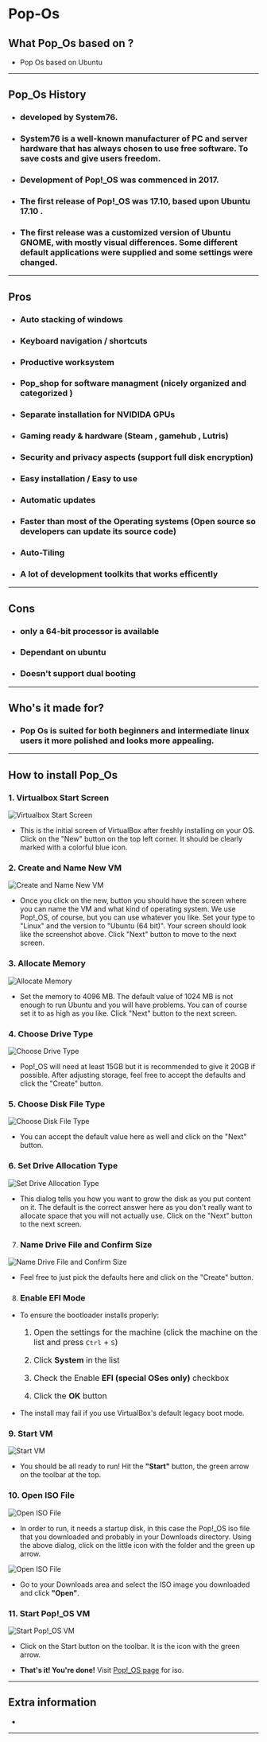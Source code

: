 # Pop-Os

## What Pop_Os based on ?

- Pop Os based on Ubuntu


---
## Pop_Os History

- ### developed by System76.
- ### System76 is a well-known manufacturer of PC and server hardware that has always chosen to use free software. To save costs and give users freedom.
-  ### Development of Pop!_OS was commenced in 2017.
- ### The first release of Pop!_OS was 17.10, based upon Ubuntu 17.10 .
-  ### The first release was a customized version of Ubuntu GNOME, with mostly visual differences. Some different default applications were supplied and some settings were changed.
---

## Pros
- ### Auto stacking of windows
- ### Keyboard navigation / shortcuts
- ### Productive worksystem
- ### Pop_shop for software managment (nicely organized and categorized )
- ### Separate installation for NVIDIDA GPUs
- ### Gaming ready & hardware (Steam , gamehub , Lutris)
- ### Security and privacy aspects (support full disk encryption)
- ### Easy installation / Easy to use
- ### Automatic updates
- ### Faster than most of the Operating systems (Open source so developers can update its source code)
- ### Auto-Tiling
- ### A lot of development toolkits that works efficently
---
## Cons
- ### only a 64-bit processor is available
- ###  Dependant on ubuntu
- ### Doesn't support dual booting

---
## Who's it made for?
- ### Pop Os is suited for both beginners and intermediate linux users it  more polished and looks more appealing.


---

## How to install Pop_Os

### 1. Virtualbox Start Screen

![Virtualbox Start Screen](../../Downloads/1.webp)

- This is the initial screen of VirtualBox after freshly installing on your OS. Click on the "New" button on the top left corner. It should be clearly marked with a colorful blue icon.

### 2. Create and Name New VM

![Create and Name New VM](../../Downloads/2.webp)

- Once you click on the new, button you should have the screen where you can name the VM and what kind of operating system. We use Pop!_OS, of course, but you can use whatever you like. Set your type to "Linux" and the version to "Ubuntu (64 bit)". Your screen should look like the screenshot above. Click "Next" button to move to the next screen.


### 3. Allocate Memory

![Allocate Memory](../../Downloads/3.webp)

- Set the memory to 4096 MB. The default value of 1024 MB is not enough to run Ubuntu and you will have problems. You can of course set it to as high as you like. Click "Next" button to the next screen.


### 4. Choose Drive Type

![Choose Drive Type](../../Downloads/4.webp)

- Pop!_OS will need at least 15GB but it is recommended to give it 20GB if possible. After adjusting storage, feel free to accept the defaults and click the "Create" button.


### 5. Choose Disk File Type

![Choose Disk File Type](../../Downloads/5.webp)

- You can accept the default value here as well and click on the "Next" button.


### 6. Set Drive Allocation Type

![Set Drive Allocation Type](../../Downloads/6.webp)

- This dialog tells you how you want to grow the disk as you put content on it. The default is the correct answer here as you don't really want to allocate space that you will not actually use. Click on the "Next" button to the next screen.


7. ### Name Drive File and Confirm Size

![Name Drive File and Confirm Size](../../Downloads/7.webp)

- Feel free to just pick the defaults here and click on the "Create" button.

8. ### Enable EFI Mode

- To ensure the bootloader installs properly:

   <font size ="3">
   
    1. Open the settings for the machine (click the machine on the list and press <kbd>Ctrl</kbd> + <kbd>S</kbd>)

    2. Click **System** in the list
  
    3. Check the Enable **EFI (special OSes only)** checkbox
  
    4. Click the **OK** button
   
    </font> 

- The install may fail if you use VirtualBox's default legacy boot mode.


### 9. Start VM

![Start VM](../../Downloads/8.webp)

- You should be all ready to run! Hit the **"Start"** button, the green arrow on the toolbar at the top.

### 10. Open ISO File

![Open ISO File](../../Downloads/10.webp)

- In order to run, it needs a startup disk, in this case the Pop!_OS iso file that you downloaded and probably in your Downloads directory. Using the above dialog, click on the little icon with the folder and the green up arrow.

![Open ISO File](../../Downloads/10-1.webp)

- Go to your Downloads area and select the ISO image you downloaded and click **"Open"**.

### 11. Start Pop!_OS VM

![Start Pop!_OS VM](../../Downloads/11.webp)

- Click on the Start button on the toolbar. It is the icon with the green arrow.

- **That's it! You're done!** Visit [Pop!_OS page](https://pop.system76.com/) for iso.

---

## Extra information
-
 
---